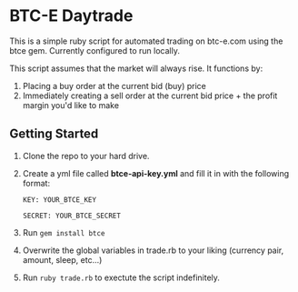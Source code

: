 BTC-E Daytrade
==============

This is a simple ruby script for automated trading on btc-e.com using the btce gem. Currently configured to run locally.

This script assumes that the market will always rise. It functions by:

1. Placing a buy order at the current bid (buy) price
2. Immediately creating a sell order at the current bid price + the profit margin you'd like to make


Getting Started
---------------
1. Clone the repo to your hard drive.
2. Create a yml file called **btce-api-key.yml** and fill it in with the following format:

    `KEY: YOUR_BTCE_KEY`
    
    `SECRET: YOUR_BTCE_SECRET`
3. Run `gem install btce`
4. Overwrite the global variables in trade.rb to your liking (currency pair, amount, sleep, etc...)
4. Run `ruby trade.rb` to exectute the script indefinitely.
